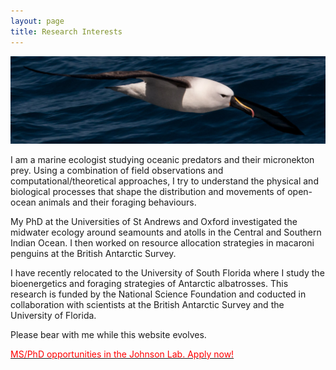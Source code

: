 ```yaml
---
layout: page
title: Research Interests
---
```


<img class="img-wide" src="/public/images/IYNA_JC66_3257_wide.jpg"></img><br>

I am a marine ecologist studying oceanic predators and their micronekton prey. Using a combination of field observations and computational/theoretical approaches, I try to understand the physical and biological processes that shape the distribution and movements of open-ocean animals and their foraging behaviours.

My PhD at the Universities of St Andrews and Oxford investigated the midwater ecology around seamounts and atolls in the Central and Southern Indian Ocean. I then worked on resource allocation strategies in macaroni penguins at the British Antarctic Survey. 

I have recently relocated to the University of South Florida where I study the bioenergetics and foraging strategies of Antarctic albatrosses. This research is funded by the National Science Foundation and coducted in collaboration with scientists at the British Antarctic Survey and the University of Florida. 

Please bear with me while this website evolves.

[<span style="color:red;"> MS/PhD opportunities in the Johnson Lab. Apply now! </span>](/graduate_opps)